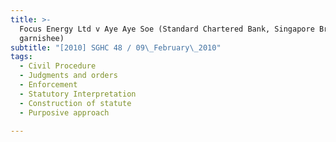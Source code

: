 ```yaml
---
title: >-
  Focus Energy Ltd v Aye Aye Soe (Standard Chartered Bank, Singapore Branch,
  garnishee)
subtitle: "[2010] SGHC 48 / 09\_February\_2010"
tags:
  - Civil Procedure
  - Judgments and orders
  - Enforcement
  - Statutory Interpretation
  - Construction of statute
  - Purposive approach

---
```


